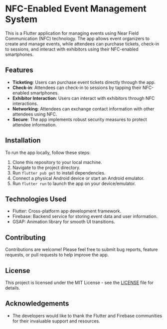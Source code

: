# NFC-Enabled Event Management System

This is a Flutter application for managing events using Near Field Communication (NFC) technology. The app allows event organizers to create and manage events, while attendees can purchase tickets, check-in to sessions, and interact with exhibitors using their NFC-enabled smartphones.

## Features

- **Ticketing**: Users can purchase event tickets directly through the app.
- **Check-in**: Attendees can check-in to sessions by tapping their NFC-enabled smartphones.
- **Exhibitor Interaction**: Users can interact with exhibitors through NFC interactions.
- **Networking**: Attendees can exchange contact information with other attendees using NFC.
- **Secure**: The app implements robust security measures to protect attendee information.

## Installation

To run the app locally, follow these steps:

1. Clone this repository to your local machine.
2. Navigate to the project directory.
3. Run `flutter pub get` to install dependencies.
4. Connect a physical Android device or start an Android emulator.
5. Run `flutter run` to launch the app on your device/emulator.

## Technologies Used

- Flutter: Cross-platform app development framework.
- Firebase: Backend service for storing event data and user information.
- GSAP: Animation library for smooth UI transitions.

## Contributing

Contributions are welcome! Please feel free to submit bug reports, feature requests, or pull requests to help improve the app.

## License

This project is licensed under the MIT License - see the [LICENSE](LICENSE) file for details.

## Acknowledgements

- The developers would like to thank the Flutter and Firebase communities for their invaluable support and resources.
